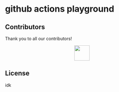 # github actions playground

## Contributors

Thank you to all our contributors!

<!-- CONTRIBUTORS:START -->

<p align="center">
  <a href="https://github.com/dwieeb"><img src="https://github.com/dwieeb.png?size=100" width="50" height="50" /></a>
</p>

<!-- CONTRIBUTORS:END -->

## License

idk
